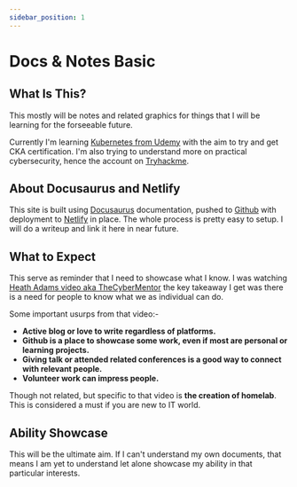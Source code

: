 ```yaml
---
sidebar_position: 1
---
```

# Docs & Notes Basic

## What Is This?

This mostly will be notes and related graphics for things that I will be learning for the forseeable future. 

Currently I'm learning [Kubernetes from Udemy](https://www.udemy.com/course/certified-kubernetes-administrator-with-practice-tests/) with the aim to try and get CKA certification. I'm also trying to understand more on practical cybersecurity, hence the account on [Tryhackme](https://tryhackme.com/p/FakeAdmin).

## About Docusaurus and Netlify

This site is built using [Docusaurus](https://docusaurus.io/) documentation, pushed to [Github](https://github.com/haikalbaik) with deployment to [Netlify](https://netlify.com) in place. The whole process is pretty easy to setup. I will do a writeup and link it here in near future. 

## What to Expect

This serve as reminder that I need to showcase what I know. I was watching [Heath Adams video aka TheCyberMentor](https://www.youtube.com/watch?v=J09yWM9c4x8) the key takeaway I get was there is a need for people to know what we as individual can do.

Some important usurps from that video:-

- **Active blog or love to write regardless of platforms.**
- **Github is a place to showcase some work, even if most are personal or learning projects.**
- **Giving talk or attended related conferences is a good way to connect with relevant people.**
- **Volunteer work can impress people.**

Though not related, but specific to that video is **the creation of homelab**. This is considered a must if you are new to IT world. 

## Ability Showcase 

This will be the ultimate aim. If I can't understand my own documents, that means I am yet to understand let alone showcase my ability in that particular interests. 
